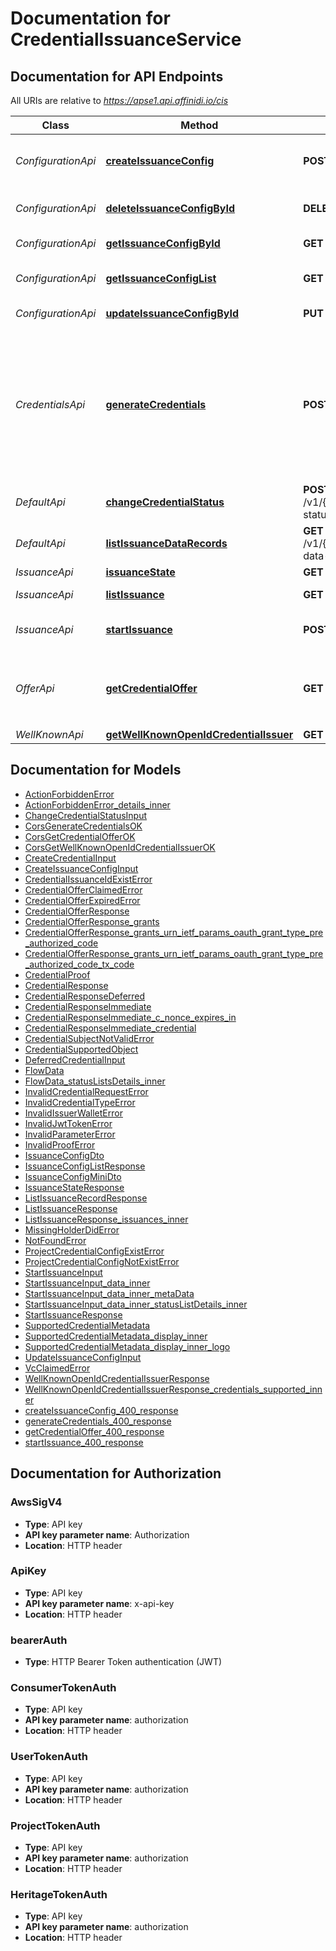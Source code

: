 # Documentation for CredentialIssuanceService

<a name="documentation-for-api-endpoints"></a>

## Documentation for API Endpoints

All URIs are relative to *https://apse1.api.affinidi.io/cis*

| Class              | Method                                                                                            | HTTP request                                                                            | Description                                                                                                                                                                                                            |
| ------------------ | ------------------------------------------------------------------------------------------------- | --------------------------------------------------------------------------------------- | ---------------------------------------------------------------------------------------------------------------------------------------------------------------------------------------------------------------------- |
| _ConfigurationApi_ | [**createIssuanceConfig**](Apis/ConfigurationApi.md#createissuanceconfig)                         | **POST** /v1/configurations                                                             | Create issuance configuration, project have only one configuration                                                                                                                                                     |
| _ConfigurationApi_ | [**deleteIssuanceConfigById**](Apis/ConfigurationApi.md#deleteissuanceconfigbyid)                 | **DELETE** /v1/configurations/{configurationId}                                         | Delete project issuance configuration                                                                                                                                                                                  |
| _ConfigurationApi_ | [**getIssuanceConfigById**](Apis/ConfigurationApi.md#getissuanceconfigbyid)                       | **GET** /v1/configurations/{configurationId}                                            | Get issuance configuration by id                                                                                                                                                                                       |
| _ConfigurationApi_ | [**getIssuanceConfigList**](Apis/ConfigurationApi.md#getissuanceconfiglist)                       | **GET** /v1/configurations                                                              | Get issuance configuration for my selected project                                                                                                                                                                     |
| _ConfigurationApi_ | [**updateIssuanceConfigById**](Apis/ConfigurationApi.md#updateissuanceconfigbyid)                 | **PUT** /v1/configurations/{configurationId}                                            | Update issuance configuration                                                                                                                                                                                          |
| _CredentialsApi_   | [**generateCredentials**](Apis/CredentialsApi.md#generatecredentials)                             | **POST** /v1/{projectId}/credential                                                     | Issue credential for end user upon presentation a valid access token. Since we don't immediate issue credential It's expected to return `transaction_id` and use this `transaction_id` to get the deferred credentials |
| _DefaultApi_       | [**changeCredentialStatus**](Apis/DefaultApi.md#changecredentialstatus)                           | **POST** /v1/{projectId}/configurations/{configurationId}/issuance/change-status        | change credential status.                                                                                                                                                                                              |
| _DefaultApi_       | [**listIssuanceDataRecords**](Apis/DefaultApi.md#listissuancedatarecords)                         | **GET** /v1/{projectId}/configurations/{configurationId}/issuance/issuance-data-records | List records                                                                                                                                                                                                           |
| _IssuanceApi_      | [**issuanceState**](Apis/IssuanceApi.md#issuancestate)                                            | **GET** /v1/{projectId}/issuance/state/{issuanceId}                                     | Get issuance status                                                                                                                                                                                                    |
| _IssuanceApi_      | [**listIssuance**](Apis/IssuanceApi.md#listissuance)                                              | **GET** /v1/{projectId}/issuance                                                        | List all issuances for Project                                                                                                                                                                                         |
| _IssuanceApi_      | [**startIssuance**](Apis/IssuanceApi.md#startissuance)                                            | **POST** /v1/{projectId}/issuance/start                                                 | Endpoint used b websites to start the issuance process                                                                                                                                                                 |
| _OfferApi_         | [**getCredentialOffer**](Apis/OfferApi.md#getcredentialoffer)                                     | **GET** /v1/{projectId}/offers/{issuanceId}                                             | Endpoint used to return Credential Offer details, used with `credential_offer_uri` response                                                                                                                            |
| _WellKnownApi_     | [**getWellKnownOpenIdCredentialIssuer**](Apis/WellKnownApi.md#getwellknownopenidcredentialissuer) | **GET** /v1/{projectId}/.well-known/openid-credential-issuer                            |                                                                                                                                                                                                                        |

<a name="documentation-for-models"></a>

## Documentation for Models

- [ActionForbiddenError](./Models/ActionForbiddenError.md)
- [ActionForbiddenError_details_inner](./Models/ActionForbiddenError_details_inner.md)
- [ChangeCredentialStatusInput](./Models/ChangeCredentialStatusInput.md)
- [CorsGenerateCredentialsOK](./Models/CorsGenerateCredentialsOK.md)
- [CorsGetCredentialOfferOK](./Models/CorsGetCredentialOfferOK.md)
- [CorsGetWellKnownOpenIdCredentialIssuerOK](./Models/CorsGetWellKnownOpenIdCredentialIssuerOK.md)
- [CreateCredentialInput](./Models/CreateCredentialInput.md)
- [CreateIssuanceConfigInput](./Models/CreateIssuanceConfigInput.md)
- [CredentialIssuanceIdExistError](./Models/CredentialIssuanceIdExistError.md)
- [CredentialOfferClaimedError](./Models/CredentialOfferClaimedError.md)
- [CredentialOfferExpiredError](./Models/CredentialOfferExpiredError.md)
- [CredentialOfferResponse](./Models/CredentialOfferResponse.md)
- [CredentialOfferResponse_grants](./Models/CredentialOfferResponse_grants.md)
- [CredentialOfferResponse_grants_urn_ietf_params_oauth_grant_type_pre_authorized_code](./Models/CredentialOfferResponse_grants_urn_ietf_params_oauth_grant_type_pre_authorized_code.md)
- [CredentialOfferResponse_grants_urn_ietf_params_oauth_grant_type_pre_authorized_code_tx_code](./Models/CredentialOfferResponse_grants_urn_ietf_params_oauth_grant_type_pre_authorized_code_tx_code.md)
- [CredentialProof](./Models/CredentialProof.md)
- [CredentialResponse](./Models/CredentialResponse.md)
- [CredentialResponseDeferred](./Models/CredentialResponseDeferred.md)
- [CredentialResponseImmediate](./Models/CredentialResponseImmediate.md)
- [CredentialResponseImmediate_c_nonce_expires_in](./Models/CredentialResponseImmediate_c_nonce_expires_in.md)
- [CredentialResponseImmediate_credential](./Models/CredentialResponseImmediate_credential.md)
- [CredentialSubjectNotValidError](./Models/CredentialSubjectNotValidError.md)
- [CredentialSupportedObject](./Models/CredentialSupportedObject.md)
- [DeferredCredentialInput](./Models/DeferredCredentialInput.md)
- [FlowData](./Models/FlowData.md)
- [FlowData_statusListsDetails_inner](./Models/FlowData_statusListsDetails_inner.md)
- [InvalidCredentialRequestError](./Models/InvalidCredentialRequestError.md)
- [InvalidCredentialTypeError](./Models/InvalidCredentialTypeError.md)
- [InvalidIssuerWalletError](./Models/InvalidIssuerWalletError.md)
- [InvalidJwtTokenError](./Models/InvalidJwtTokenError.md)
- [InvalidParameterError](./Models/InvalidParameterError.md)
- [InvalidProofError](./Models/InvalidProofError.md)
- [IssuanceConfigDto](./Models/IssuanceConfigDto.md)
- [IssuanceConfigListResponse](./Models/IssuanceConfigListResponse.md)
- [IssuanceConfigMiniDto](./Models/IssuanceConfigMiniDto.md)
- [IssuanceStateResponse](./Models/IssuanceStateResponse.md)
- [ListIssuanceRecordResponse](./Models/ListIssuanceRecordResponse.md)
- [ListIssuanceResponse](./Models/ListIssuanceResponse.md)
- [ListIssuanceResponse_issuances_inner](./Models/ListIssuanceResponse_issuances_inner.md)
- [MissingHolderDidError](./Models/MissingHolderDidError.md)
- [NotFoundError](./Models/NotFoundError.md)
- [ProjectCredentialConfigExistError](./Models/ProjectCredentialConfigExistError.md)
- [ProjectCredentialConfigNotExistError](./Models/ProjectCredentialConfigNotExistError.md)
- [StartIssuanceInput](./Models/StartIssuanceInput.md)
- [StartIssuanceInput_data_inner](./Models/StartIssuanceInput_data_inner.md)
- [StartIssuanceInput_data_inner_metaData](./Models/StartIssuanceInput_data_inner_metaData.md)
- [StartIssuanceInput_data_inner_statusListDetails_inner](./Models/StartIssuanceInput_data_inner_statusListDetails_inner.md)
- [StartIssuanceResponse](./Models/StartIssuanceResponse.md)
- [SupportedCredentialMetadata](./Models/SupportedCredentialMetadata.md)
- [SupportedCredentialMetadata_display_inner](./Models/SupportedCredentialMetadata_display_inner.md)
- [SupportedCredentialMetadata_display_inner_logo](./Models/SupportedCredentialMetadata_display_inner_logo.md)
- [UpdateIssuanceConfigInput](./Models/UpdateIssuanceConfigInput.md)
- [VcClaimedError](./Models/VcClaimedError.md)
- [WellKnownOpenIdCredentialIssuerResponse](./Models/WellKnownOpenIdCredentialIssuerResponse.md)
- [WellKnownOpenIdCredentialIssuerResponse_credentials_supported_inner](./Models/WellKnownOpenIdCredentialIssuerResponse_credentials_supported_inner.md)
- [createIssuanceConfig_400_response](./Models/createIssuanceConfig_400_response.md)
- [generateCredentials_400_response](./Models/generateCredentials_400_response.md)
- [getCredentialOffer_400_response](./Models/getCredentialOffer_400_response.md)
- [startIssuance_400_response](./Models/startIssuance_400_response.md)

<a name="documentation-for-authorization"></a>

## Documentation for Authorization

<a name="AwsSigV4"></a>

### AwsSigV4

- **Type**: API key
- **API key parameter name**: Authorization
- **Location**: HTTP header

<a name="ApiKey"></a>

### ApiKey

- **Type**: API key
- **API key parameter name**: x-api-key
- **Location**: HTTP header

<a name="bearerAuth"></a>

### bearerAuth

- **Type**: HTTP Bearer Token authentication (JWT)

<a name="ConsumerTokenAuth"></a>

### ConsumerTokenAuth

- **Type**: API key
- **API key parameter name**: authorization
- **Location**: HTTP header

<a name="UserTokenAuth"></a>

### UserTokenAuth

- **Type**: API key
- **API key parameter name**: authorization
- **Location**: HTTP header

<a name="ProjectTokenAuth"></a>

### ProjectTokenAuth

- **Type**: API key
- **API key parameter name**: authorization
- **Location**: HTTP header

<a name="HeritageTokenAuth"></a>

### HeritageTokenAuth

- **Type**: API key
- **API key parameter name**: authorization
- **Location**: HTTP header
